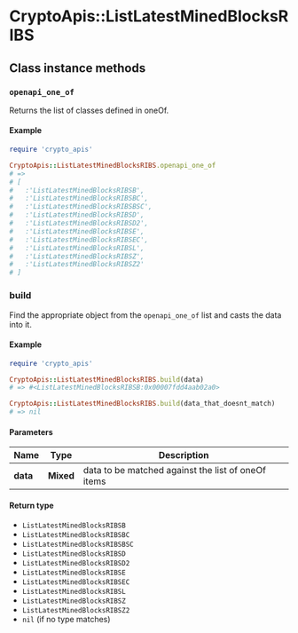 # CryptoApis::ListLatestMinedBlocksRIBS

## Class instance methods

### `openapi_one_of`

Returns the list of classes defined in oneOf.

#### Example

```ruby
require 'crypto_apis'

CryptoApis::ListLatestMinedBlocksRIBS.openapi_one_of
# =>
# [
#   :'ListLatestMinedBlocksRIBSB',
#   :'ListLatestMinedBlocksRIBSBC',
#   :'ListLatestMinedBlocksRIBSBSC',
#   :'ListLatestMinedBlocksRIBSD',
#   :'ListLatestMinedBlocksRIBSD2',
#   :'ListLatestMinedBlocksRIBSE',
#   :'ListLatestMinedBlocksRIBSEC',
#   :'ListLatestMinedBlocksRIBSL',
#   :'ListLatestMinedBlocksRIBSZ',
#   :'ListLatestMinedBlocksRIBSZ2'
# ]
```

### build

Find the appropriate object from the `openapi_one_of` list and casts the data into it.

#### Example

```ruby
require 'crypto_apis'

CryptoApis::ListLatestMinedBlocksRIBS.build(data)
# => #<ListLatestMinedBlocksRIBSB:0x00007fdd4aab02a0>

CryptoApis::ListLatestMinedBlocksRIBS.build(data_that_doesnt_match)
# => nil
```

#### Parameters

| Name | Type | Description |
| ---- | ---- | ----------- |
| **data** | **Mixed** | data to be matched against the list of oneOf items |

#### Return type

- `ListLatestMinedBlocksRIBSB`
- `ListLatestMinedBlocksRIBSBC`
- `ListLatestMinedBlocksRIBSBSC`
- `ListLatestMinedBlocksRIBSD`
- `ListLatestMinedBlocksRIBSD2`
- `ListLatestMinedBlocksRIBSE`
- `ListLatestMinedBlocksRIBSEC`
- `ListLatestMinedBlocksRIBSL`
- `ListLatestMinedBlocksRIBSZ`
- `ListLatestMinedBlocksRIBSZ2`
- `nil` (if no type matches)

